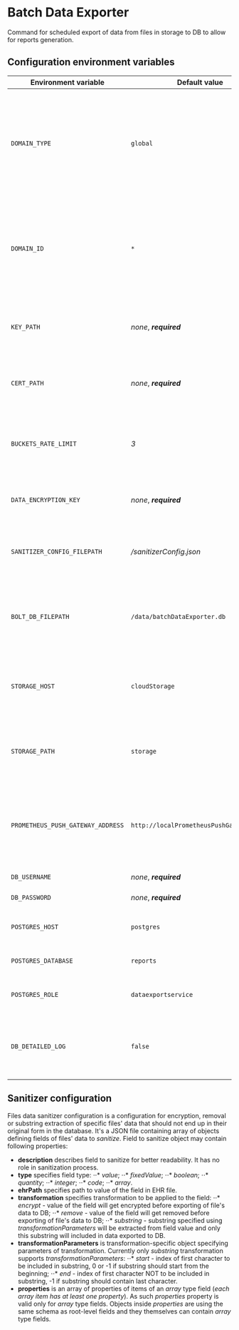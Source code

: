 # Batch Data Exporter

Command for scheduled export of data from files in storage to DB to allow for reports generation.

## Configuration environment variables

| Environment variable              | Default value                            | Description                                                                                                                         |
| --------------------------------- | ---------------------------------------- | ----------------------------------------------------------------------------------------------------------------------------------- |
| `DOMAIN_TYPE`                     | `global`                                 | _Domain in which component is operating, normally it should be 'cloud' for all cloud components and 'clinic' for local components._ |
| `DOMAIN_ID`                       | `*`                                      | _Domain in which component is operating, normally it should be '_' for all cloud components and clinic ID for local components.\*   |
| `KEY_PATH`                        | _none_, **_required_**                   | _Path to service's private key (PEM-formatted file)._                                                                               |
| `CERT_PATH`                       | _none_, **_required_**                   | _Path to service's public key (PEM-formatted file)._                                                                                |
| `BUCKETS_RATE_LIMIT`              | _3_                                      | _Specifies maximum number of buckets that can be synced in parallel._                                                               |
| `DATA_ENCRYPTION_KEY`             | _none_, **_required_**                   | _Base64-encoded data encryption key for sanitizer._                                                                                 |  |
| `SANITIZER_CONFIG_FILEPATH`       | _/sanitizerConfig.json_                  | _*Path to JSON file with configuration of fields to sanitize for data sanitizer*._                                                  |
| `BOLT_DB_FILEPATH`                | `/data/batchDataExporter.db`             | _Path to Bolt DB file in which command saves datetime of last succesful run._                                                       |
| `STORAGE_HOST`                    | `cloudStorage`                           | _Hostname of source Storage API, used as source storage for sync._                                                                  |
| `STORAGE_PATH`                    | `storage`                                | _Root path of source Storage API, used as source storage for sync._                                                                 |  |  |
| `PROMETHEUS_PUSH_GATEWAY_ADDRESS` | `http://localPrometheusPushGateway:9091` | _Full address of Prometheus Push Gateway to push metrics from a single run of the command._                                         |
| `DB_USERNAME`                     | _none_, **_required_**                   | _PostgreSQL DB username._                                                                                                           |
| `DB_PASSWORD`                     | _none_, **_required_**                   | _PostgreSQL DB password._                                                                                                           |
| `POSTGRES_HOST`                   | `postgres`                               | _Hostname on which postgres is exposed on._                                                                                         |
| `POSTGRES_DATABASE`               | `reports`                                | _Postgres database to connect to._                                                                                                  |
| `POSTGRES_ROLE`                   | `dataexportservice`                      | _Postgres role to assume once connected._                                                                                           |
| `DB_DETAILED_LOG`                 | `false`                                  | _Allows to enable detailed DB statements log, otherwise only errors are printed._                                                   |

## Sanitizer configuration

Files data sanitizer configuration is a configuration for encryption, removal or substring extraction of specific files' data that should not end up in their original form in the database. It's a JSON file containing array of objects defining fields of files' data to _sanitize_. Field to sanitize object may contain following properties:

*   **description** describes field to sanitize for better readability. It has no role in sanitization process.
*   **type** specifies field type:
    ⋅⋅\* _value_;
    ⋅⋅\* _fixedValue_;
    ⋅⋅\* _boolean_;
    ⋅⋅\* _quantity_;
    ⋅⋅\* _integer_;
    ⋅⋅\* _code_;
    ⋅⋅\* _array_.
*   **ehrPath** specifies path to value of the field in EHR file.
*   **transformation** specifies transformation to be applied to the field:
    ⋅⋅\* _encrypt_ - value of the field will get encrypted before exporting of file's data to DB;
    ⋅⋅\* _remove_ - value of the field will get removed before exporting of file's data to DB;
    ⋅⋅\* _substring_ - substring specified using _transformationParameters_ will be extracted from field value and only this substring will included in data exported to DB.
*   **transformationParameters** is transformation-specific object specifying parameters of transformation. Currently only _substring_ transformation supports _transformationParameters_:
    ⋅⋅\* _start_ - index of first character to be included in substring, 0 or -1 if substring should start from the beginning;
    ⋅⋅\* _end_ - index of first character NOT to be included in substring, -1 if substring should contain last character.
*   **properties** is an array of properties of items of an _array_ type field (_each array item has at least one property_). As such _properties_ property is valid only for _array_ type fields. Objects inside _properties_ are using the same schema as root-level fields and they themselves can contain _array_ type fields.
